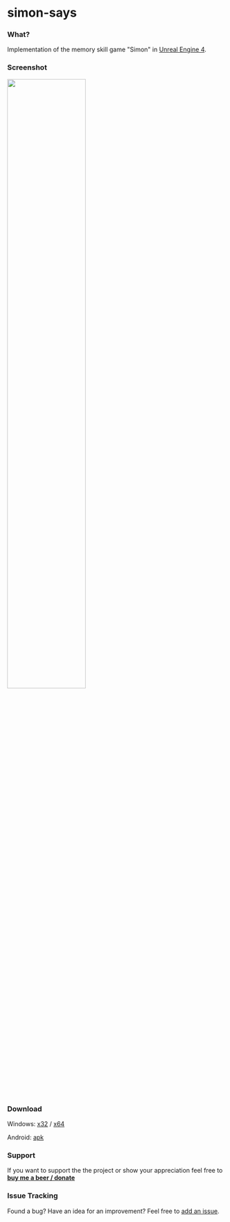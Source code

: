 # simon-says

### What?
Implementation of the memory skill game "Simon" in [Unreal Engine 4](https://www.unrealengine.com/en-US/what-is-unreal-engine-4).

### Screenshot
<img src="https://github.com/msnthrpc-drnkn-lnr/simon-says/blob/master/Screenshots/0.png" width="60%" />

### Download
Windows: [x32](https://github.com/msnthrpc-drnkn-lnr/simon-says/releases/download/1.0.0/x32.7z) / [x64](https://github.com/msnthrpc-drnkn-lnr/simon-says/releases/download/1.0.0/x64.7z)

Android: [apk](https://github.com/msnthrpc-drnkn-lnr/simon-says/releases/download/1.0.0/simon-armv7-es2.apk)

### Support
If you want to support the the project or show your appreciation feel free to **[buy me a beer / donate](https://www.paypal.me/kekc1304/1)**

### Issue Tracking
Found a bug? Have an idea for an improvement? Feel free to [add an issue](../../issues).
